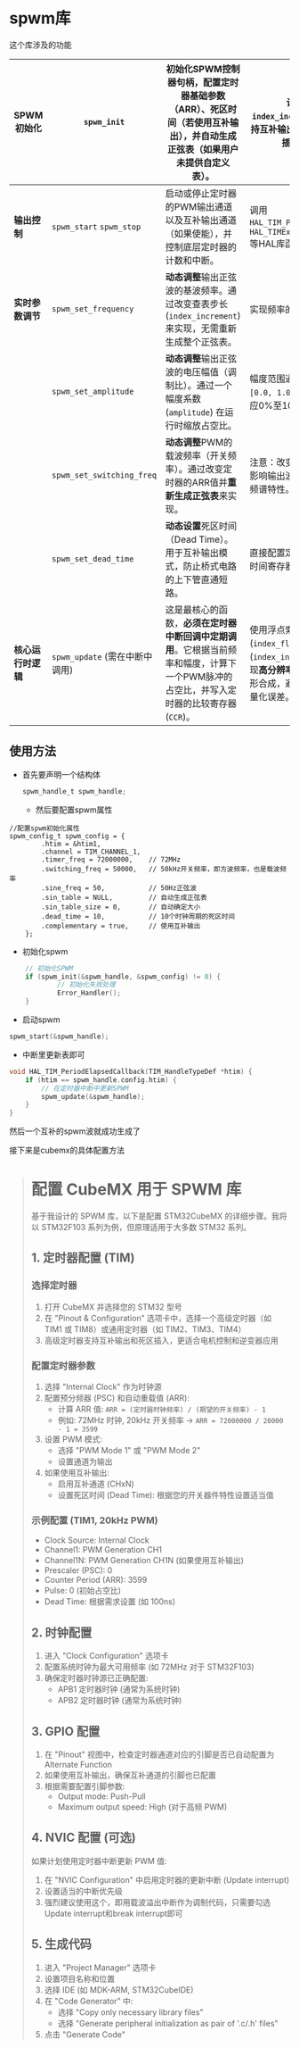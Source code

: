 # spwm库

这个库涉及的功能

| **SPWM初始化**     | `spwm_init`                    | 初始化SPWM控制器句柄，配置定时器基础参数（ARR）、死区时间（若使用互补输出），并自动生成正弦表（如果用户未提供自定义表）。 | 计算 `index_increment`，**支持互补输出和死区时间插入**。     |
| ------------------ | ------------------------------ | ------------------------------------------------------------ | ------------------------------------------------------------ |
| **输出控制**       | `spwm_start` `spwm_stop`       | 启动或停止定时器的PWM输出通道以及互补输出通道（如果使能），并控制底层定时器的计数和中断。 | 调用 `HAL_TIM_PWM_Start`, `HAL_TIMEx_PWMN_Start` 等HAL库函数。 |
| **实时参数调节**   | `spwm_set_frequency`           | **动态调整**输出正弦波的基波频率。通过改变查表步长 (`index_increment`) 来实现，无需重新生成整个正弦表。 | 实现频率的**平滑调整**。                                     |
|                    | `spwm_set_amplitude`           | **动态调整**输出正弦波的电压幅值（调制比）。通过一个幅度系数 (`amplitude`) 在运行时缩放占空比。 | 幅度范围通常被限制在 `[0.0, 1.0]` 之间，对应0%至100%调制。   |
|                    | `spwm_set_switching_freq`      | **动态调整**PWM的载波频率（开关频率）。通过改变定时器的ARR值并**重新生成正弦表**来实现。 | 注意：改变开关频率会影响输出波形的精度和频谱特性。           |
|                    | `spwm_set_dead_time`           | **动态设置**死区时间（Dead Time）。用于互补输出模式，防止桥式电路的上下管直通短路。 | 直接配置定时器的死区时间寄存器 (`BDTR`)。                    |
| **核心运行时逻辑** | `spwm_update` (需在中断中调用) | 这是最核心的函数，**必须在定时器中断回调中定期调用**。它根据当前频率和幅度，计算下一个PWM脉冲的占空比，并写入定时器的比较寄存器 (`CCR`)。 | 使用浮点索引 (`index_float`) 和步进 (`index_increment`) 实现**高分辨率且平滑的**波形合成，避免查表时的量化误差。 |

## 使用方法

- 首先要声明一个结构体

  ```c
  spwm_handle_t spwm_handle;
  ```

  - 然后要配置spwm属性

```//配置spwm初始化属性
//配置spwm初始化属性
spwm_config_t spwm_config = {
        .htim = &htim1,
        .channel = TIM_CHANNEL_1,
        .timer_freq = 72000000,    // 72MHz
        .switching_freq = 50000,   // 50kHz开关频率，即方波频率，也是载波频率
        .sine_freq = 50,           // 50Hz正弦波
        .sin_table = NULL,         // 自动生成正弦表
        .sin_table_size = 0,       // 自动确定大小
        .dead_time = 10,           // 10个时钟周期的死区时间
        .complementary = true,     // 使用互补输出
    };
```



- 初始化spwm

```c
	// 初始化SPWM
	if (spwm_init(&spwm_handle, &spwm_config) != 0) {
			// 初始化失败处理
			Error_Handler();
	}
```

- 启动spwm

```c
spwm_start(&spwm_handle);
```

- 中断里更新表即可

```c
void HAL_TIM_PeriodElapsedCallback(TIM_HandleTypeDef *htim) {
    if (htim == spwm_handle.config.htim) {
        // 在定时器中断中更新SPWM
        spwm_update(&spwm_handle);
    }
}
```

然后一个互补的spwm波就成功生成了

接下来是cubemx的具体配置方法

> # 配置 CubeMX 用于 SPWM 库
>
> 基于我设计的 SPWM 库，以下是配置 STM32CubeMX 的详细步骤。我将以 STM32F103 系列为例，但原理适用于大多数 STM32 系列。
>
> ## 1. 定时器配置 (TIM)
>
> ### 选择定时器
>
> 1. 打开 CubeMX 并选择您的 STM32 型号
> 2. 在 "Pinout & Configuration" 选项卡中，选择一个高级定时器（如 TIM1 或 TIM8）或通用定时器（如 TIM2、TIM3、TIM4）
> 3. 高级定时器支持互补输出和死区插入，更适合电机控制和逆变器应用
>
> ### 配置定时器参数
>
> 1. 选择 "Internal Clock" 作为时钟源
> 2. 配置预分频器 (PSC) 和自动重载值 (ARR):
>    - 计算 ARR 值: `ARR = (定时器时钟频率) / (期望的开关频率) - 1`
>    - 例如: 72MHz 时钟, 20kHz 开关频率 → `ARR = 72000000 / 20000 - 1 = 3599`
> 3. 设置 PWM 模式:
>    - 选择 "PWM Mode 1" 或 "PWM Mode 2"
>    - 设置通道为输出
> 4. 如果使用互补输出:
>    - 启用互补通道 (CHxN)
>    - 设置死区时间 (Dead Time): 根据您的开关器件特性设置适当值
>
> ### 示例配置 (TIM1, 20kHz PWM)
>
> - Clock Source: Internal Clock
> - Channel1: PWM Generation CH1
> - Channel1N: PWM Generation CH1N (如果使用互补输出)
> - Prescaler (PSC): 0
> - Counter Period (ARR): 3599
> - Pulse: 0 (初始占空比)
> - Dead Time: 根据需求设置 (如 100ns)
>
> ## 2. 时钟配置
>
> 1. 进入 "Clock Configuration" 选项卡
> 2. 配置系统时钟为最大可用频率 (如 72MHz 对于 STM32F103)
> 3. 确保定时器时钟源已正确配置:
>    - APB1 定时器时钟 (通常为系统时钟)
>    - APB2 定时器时钟 (通常为系统时钟)
>
> ## 3. GPIO 配置
>
> 1. 在 "Pinout" 视图中，检查定时器通道对应的引脚是否已自动配置为 Alternate Function
> 2. 如果使用互补输出，确保互补通道的引脚也已配置
> 3. 根据需要配置引脚参数:
>    - Output mode: Push-Pull
>    - Maximum output speed: High (对于高频 PWM)
>
> ## 4. NVIC 配置 (可选)
>
> 如果计划使用定时器中断更新 PWM 值:
>
> 1. 在 "NVIC Configuration" 中启用定时器的更新中断 (Update interrupt)
> 2. 设置适当的中断优先级
> 3. 强烈建议使用这个，即用载波溢出中断作为调制代码，只需要勾选Update interrupt和break interrupt即可
>
> ## 5. 生成代码
>
> 1. 进入 "Project Manager" 选项卡
> 2. 设置项目名称和位置
> 3. 选择 IDE (如 MDK-ARM, STM32CubeIDE)
> 4. 在 "Code Generator" 中:
>    - 选择 "Copy only necessary library files"
>    - 选择 "Generate peripheral initialization as pair of '.c/.h' files"
> 5. 点击 "Generate Code"